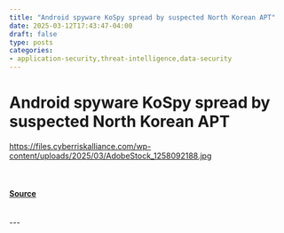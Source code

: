 ```yaml
---
title: "Android spyware KoSpy spread by suspected North Korean APT"
date: 2025-03-12T17:43:47-04:00
draft: false
type: posts
categories: 
- application-security,threat-intelligence,data-security
---
```

# Android spyware KoSpy spread by suspected North Korean APT
https://files.cyberriskalliance.com/wp-content/uploads/2025/03/AdobeStock_1258092188.jpg
<br/>

<br/>


#### [Source](https://www.scworld.com/news/android-spyware-kospy-spread-by-suspected-north-korean-apt)

<br/>
---
